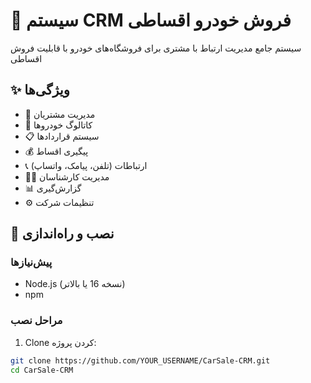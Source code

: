 # 🚗 سیستم CRM فروش خودرو اقساطی

سیستم جامع مدیریت ارتباط با مشتری برای فروشگاه‌های خودرو با قابلیت فروش اقساطی

## ✨ ویژگی‌ها

- 👥 مدیریت مشتریان
- 🚗 کاتالوگ خودروها
- 📋 سیستم قراردادها
- 💰 پیگیری اقساط
- 📞 ارتباطات (تلفن، پیامک، واتساپ)
- 👨‍💼 مدیریت کارشناسان
- 📊 گزارش‌گیری
- ⚙️ تنظیمات شرکت

## 🚀 نصب و راه‌اندازی

### پیش‌نیازها
- Node.js (نسخه 16 یا بالاتر)
- npm

### مراحل نصب

1. Clone کردن پروژه:
```bash
git clone https://github.com/YOUR_USERNAME/CarSale-CRM.git
cd CarSale-CRM
